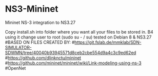 # NS3-Mininet
Mininet NS-3 integration to NS3.27

Copy install.sh into folder where you want all your files to be stored in.
B4 using it change user to root (sudo su - / su)
tested on Debian 8 & NS3.27
#BASED ON FILES CREATED BY: 
#https://git.fslab.de/mmklab/SDN-SIMULATOR-SDWMN/tree/40040b93945571d8ceb2cbe554d9a4c3c9ed62ed
#https://github.com/dlinknctu/mininet
#https://github.com/mininet/mininet/wiki/Link-modeling-using-ns-3
#OpenNet
